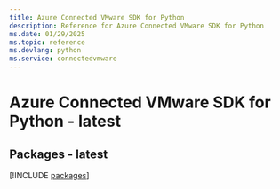 ```yaml
---
title: Azure Connected VMware SDK for Python
description: Reference for Azure Connected VMware SDK for Python
ms.date: 01/29/2025
ms.topic: reference
ms.devlang: python
ms.service: connectedvmware
---
```

# Azure Connected VMware SDK for Python - latest
## Packages - latest
[!INCLUDE [packages](connected-vmware-index.md)]